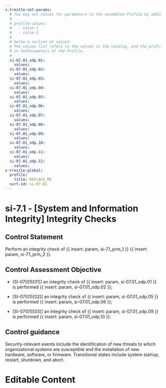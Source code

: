 ```yaml
---
x-trestle-set-params:
  # You may set values for parameters in the assembled Profile by adding
  #
  # profile-values:
  #   - value 1
  #   - value 2
  #
  # below a section of values:
  # The values list refers to the values in the catalog, and the profile-values represent values
  # in SetParameters of the Profile.
  #
  si-07.01_odp.01:
    values:
  si-07.01_odp.02:
    values:
  si-07.01_odp.03:
    values:
  si-07.01_odp.04:
    values:
  si-07.01_odp.05:
    values:
  si-07.01_odp.06:
    values:
  si-07.01_odp.07:
    values:
  si-07.01_odp.08:
    values:
  si-07.01_odp.09:
    values:
  si-07.01_odp.10:
    values:
  si-07.01_odp.11:
    values:
  si-07.01_odp.12:
    values:
x-trestle-global:
  profile:
    title: REPLACE_ME
  sort-id: si-07.01
---
```


# si-7.1 - \[System and Information Integrity\] Integrity Checks

## Control Statement

Perform an integrity check of {{ insert: param, si-7.1_prm_1 }} {{ insert: param, si-7.1_prm_2 }}.

## Control Assessment Objective

- \[SI-07(01)[01]\] an integrity check of {{ insert: param, si-07.01_odp.01 }} is performed {{ insert: param, si-07.01_odp.02 }};

- \[SI-07(01)[02]\] an integrity check of {{ insert: param, si-07.01_odp.05 }} is performed {{ insert: param, si-07.01_odp.06 }};

- \[SI-07(01)[03]\] an integrity check of {{ insert: param, si-07.01_odp.09 }} is performed {{ insert: param, si-07.01_odp.10 }}.

## Control guidance

Security-relevant events include the identification of new threats to which organizational systems are susceptible and the installation of new hardware, software, or firmware. Transitional states include system startup, restart, shutdown, and abort.

# Editable Content

<!-- Make additions and edits below -->
<!-- The above represents the contents of the control as received by the profile, prior to additions. -->
<!-- If the profile makes additions to the control, they will appear below. -->
<!-- The above markdown may not be edited but you may edit the content below, and/or introduce new additions to be made by the profile. -->
<!-- If there is a yaml header at the top, parameter values may be edited. Use --set-parameters to incorporate the changes during assembly. -->
<!-- The content here will then replace what is in the profile for this control, after running profile-assemble. -->
<!-- The current profile has no added parts for this control, but you may add new ones here. -->
<!-- Each addition must have a heading either of the form ## Control my_addition_name -->
<!-- or ## Part a. (where the a. refers to one of the control statement labels.) -->
<!-- "## Control" parts are new parts added after the statement part. -->
<!-- "## Part" parts are new parts added into the top-level statement part with that label. -->
<!-- Subparts may be added with nested hash levels of the form ### My Subpart Name -->
<!-- underneath the parent ## Control or ## Part being added -->
<!-- See https://ibm.github.io/compliance-trestle/tutorials/ssp_profile_catalog_authoring/ssp_profile_catalog_authoring for guidance. -->
